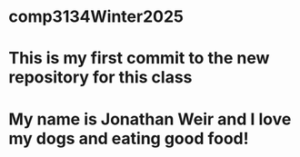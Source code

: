 # comp3134Winter2025
# This is my first commit to the new repository for this class
# My name is Jonathan Weir and I love my dogs and eating good food! 
